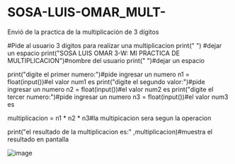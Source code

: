 # SOSA-LUIS-OMAR_MULT-
Envió de la practica de la multiplicación de 3 dígitos 

#Pide al usuario 3 digitos para realizar una multiplicacion 
print(" ") #dejar un espacio
print("SOSA LUIS OMAR 3-W: MI PRACTICA DE MULTIPLICACION")#nombre del usuario
print(" ")#dejar un espacio

print("digite el primer numero:")#pide ingresar un numero
n1 = float(input())#el valor num1 es
print("digite el segundo valor:")#pide ingresar un numero
n2 = float(input())#el valor num2 es
print("digite el tercer numero:")#pide ingresar un numero
n3 = float(input())#el valor num3 es

multiplicacion = n1 * n2 * n3#la multipicacion sera segun la operacion 

print("el resultado de la multiplicacion es:" ,multiplicacion)#muestra el resultado en pantalla

![image](https://github.com/user-attachments/assets/25277645-d15e-4c98-9c00-18245c4fcd8c)

